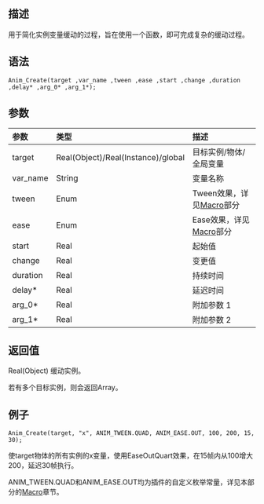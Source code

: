 ## 描述
用于简化实例变量缓动的过程，旨在使用一个函数，即可完成复杂的缓动过程。

## 语法
```gml
Anim_Create(target ,var_name ,tween ,ease ,start ,change ,duration ,delay* ,arg_0* ,arg_1*);
```

## 参数
| 参数 | 类型 | 描述 |
| :-- | :-- | :-- |
| target | Real(Object)/Real(Instance)/global | 目标实例/物体/全局变量 |
| var_name | String | 变量名称 |
| tween | Enum | Tween效果，详见[Macro](Macro.md)部分 |
| ease | Enum | Ease效果，详见[Macro](Macro.md)部分 |
| start | Real | 起始值 |
| change | Real | 变更值 |
| duration | Real | 持续时间 |
| delay* | Real | 延迟时间 |
| arg_0* | Real | 附加参数 1 |
| arg_1* | Real | 附加参数 2 |

## 返回值
Real(Object) 缓动实例。

若有多个目标实例，则会返回Array。

## 例子
```gml
Anim_Create(target, "x", ANIM_TWEEN.QUAD, ANIM_EASE.OUT, 100, 200, 15, 30);
```
使target物体的所有实例的x变量，使用EaseOutQuart效果，在15帧内从100增大200，延迟30帧执行。

ANIM_TWEEN.QUAD和ANIM_EASE.OUT均为插件的自定义枚举常量，详见本部分的[Macro](Macro.md)章节。